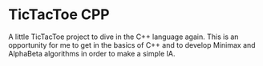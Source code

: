 # TicTacToe CPP

A little TicTacToe project to dive in the C++ language again. This is an opportunity for me to get in the basics of C++ and to develop Minimax and AlphaBeta algorithms in order to make a simple IA.
